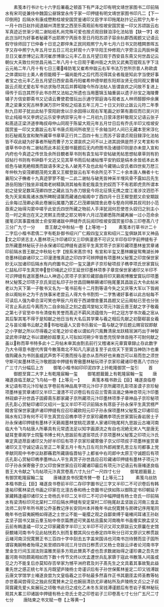 <!-- { "loadSidebar": true } -->
　　素笺本行书计七十六字后署羲之顿首下有严泽之印有明文靖世家图书二印前隔水有宋司徒兼侍中魏国公昼锦堂永传于家一印押缝有明文靖世家图书印凡二【下一印倒用】后隔水有康成懋勲桂坡安国赏鉴诸印又臣字半印拖尾赵抃记云熙宁九年十一月十四日赵抃阅道越州清思堂之西至乐斋观前有桂坡安国赏鉴一印又苏颂跋云右军真迹近世渐少观二谢帖纸札尚完殊可爱也按贞观目録洎淳化法帖皆【缺一字】收此岂当时为好事者秘藏不出耶熈宁丙辰冬至日丹阳苏颂子容余杭郡西阁题又记语云假守徐师回丁巳仲春十日览之郡倅朱正民同观熈宁九年七月六日书又防稽闗景晖五字又存中熈宁九年五月廿五日三司北轩观十六字华阳王仲修观六字旁注云丙辰仲夏旦日又崔彦博记云清河崔彦博唐公元丰乙丑五月望日观于西安县东斋又何世昌记云朝仪大夫致仕何世昌元祐二年八月十七日观于衢州衙之大防又武夷范镗观五字下注云元祐二年八月十有七日三衢峰防笔又崔希仲跋云右军书法万世所宗昔人称欧虞之体谓如壮士美人者但能精于一偏尚能传之后代而况得其全者哉是知此字当使好事者宝之也元丰乙丑五月望日西安县斋丹阳崔希仲德举题东阳郑汝贤无伐同观又曹辅跋云贞观尤爱右军书访求殆尽其后并葬昭陵今所存法帖人皆谓哀疚之问故不复进上得传于后岂其然乎此书亦然又法帖之所遗也当用墨锦玉轴重装以遗子孙宝之海陵曹辅子方信安郡斋书又记语云曹使君借玩出示通守郭庭诲与观者五人林师醇醇仲余廙肃之梁秉文宪古林季渊万宗叶常权之绍圣五年三月二十日又刘钦止跋云元符二年季秋九日郑子犹出此帖于荥阳尉舍以示余因得以观右军笔画之妙第有嘉叹而已吴兴刘钦止纯祖书又李炳记云乐安李炳崇寜元年十二月初九日荥泽思轩敬观又记语云张子和髙适正梁济道李晦叔母仲山同观于陈留大观元年五月廿日后有乔氏半印又桂坡安国赏鉴一印又文嘉跋云右军书唐贞观间所收至三千余轴当时人间已无藏本至宋淳化刻石秘阁及宣和聚所藏草书章草正行共二百四十有三而苏子容谓贞观目録淳化法帖皆不収此疑为好事者所秘而曹子方又谓哀疚之问不以上进其説俱是然子又考宣和书谱草书中亦有二谢帖而此本前无御书籖题后无内府图书及诸缝印则是亦未尝入宣和内府也今真迹之传世及余所目覩者草书则有袁生帖平安帖破羌帖思想帖章草则有豹奴帖行书则有书钟繇千文近又见其草书雨后帖诸帖惟平安豹奴是绢本余皆纸本此本纸色与破羌絶相类而跋语多宋之名人破羌不及也此帖今藏锡山安氏者四世矣万厯三年仲秋为安茂卿题茂苑文嘉又王穉登跋云右军书余所见不下二十余本唐人橅者十七襄阳父子橅者十九真迹寥寥不能一二此二谢帖与破羌皆神采半埋风骨不露如吕先生游岳阳独行独坐非城南老树精孰测其袖有青蛇哉袁生豹奴而下不有若即虎贲所谓本初之徒安足数耳茂卿四世之藏此当为赤刀银瓮今将北征慎无携之度江淮涉汶泗恐不免为天吴紫鳯诸水族所睥睨请箧而藏诸白榆阁中丁酉四月十日王穉登题又俞安期跋云余每过茂卿必索此卷展玩属餍乃罢乙巳茂卿捐馆舍此卷与壑舟同移其叔司封小范亟索之始得沟窦中嗟乎此安氏四世所藏之物前人手泽犹润何忍使苍头奴归之别主小范一时之索岂在天之灵黙主而使之耶又明年六月过茂卿悉陈所藏再展一过小范命余援笔识其事震维居士俞安期诸跋中押缝乔氏玩阅印桂坡安国赏鉴印各三印卷髙八寸三分广九寸一分
　　晋王献之中秋帖一卷【上等地一】
　　素笺本行草书计二十二字后小楷书君倩二字有乾卦御书绍兴广仁殿四玺又宣和绍兴二玺俱缺其半又神品文之印贤志主人墨林项元汴印诸印又三印俱漫漶不可识又半印存印字前押缝有子京所藏墨林秘玩子孙永保诸印后押缝有退宻平生真赏项子京家珍藏项墨林鉴赏章诸印前隔水晋王献之中秋帖七字【按系宋髙宗书】有宣和半玺又墨林嬾叟鸳鸯湖长神竒墨林砚癖诸印又二印漫漶惟真迹之印四字可辨押缝有项墨林父秘笈之印宫保世家妙无以加诸印后隔水有内府圗书之印一玺又蘧庐子京珍秘项叔子檇李项氏世家寳玩仁喆私印平生真赏申登印绳武之印王延世印墨林项季子章宫保世家诸印又半印不可识押缝有退宻墨林山人神逰心赏项子京家珍藏部曲将印天籁阁博雅堂寳玩印项墨林父秘笈之印项子京氏吴廷私印子孙世昌田畴畊耨诸印拖尾董其昌跋云大令此帖米老以为天下第一子敬书又名为一笔书前有十二月割等语今失之又庆等大军以下皆阙余以阁帖补之为千古快事米老尝云人得大令书割剪一二字售诸好事者以此古帖每不可读后人强为牵合深可笑也甲辰六月观于西湖僧舍董其昌题又记云阁帖已至也分张可言止系此后今离而为二自余始正之刻之戯鸿堂帖又项元汴跋云晋王献之字子敬羲之第七子官至中书令清俊有羙誉而髙迈不羁风流蕴借为一时之冠方学书次羲之宻从其后掣其笔不得于是知献之他日当有大名后其学果与羲之相后先献之初娶郗昙女羲之与昙论婚书云献之善书咄咄逼人又尝书乐毅论一篇与献之学后题云赐官奴即献之小字献之所以尽得羲之论笔之妙论者以谓如丹穴鳯舞清泉龙跃精宻渊巧出于神智梁武帝评献之书以谓絶妙超羣无人可拟如河朔少年皆悉充恱举体沓拖不可耐何献之虽以称而草书特多此十二月帖未审其由割去前行又稽诸米元章寳章録止存此数字乃大令得意书歴代传寳今散落南北不知凡几家适复至于此信天下至寳当神防汴也重值购藏永为书则虽威武声势不可畏而授与是亦从吾所好也来裔岂可以易而忽之须世守斯可矣墨林项元汴敬题跋中押缝有寄傲墨林秘玩项子京家珍藏诸印卷髙八寸四分广三寸六分幅后上方
　　御笔小楷书如印印泥四字上钤乾隆御赏一玺引
　　首
　　御题至寳二大字上有乾隆宸翰一玺
　　御笔题籖籖上有乾隆宸翰一玺
　　唐褚遂良临王献之飞鸟帖一卷【上等元一】
　　素笺本楷书款云【臣】褚遂良临卷末记语有项元汴珍秘五字卷前有神品鳯字项元汴印子京所藏项孔彰项圣谟子京珍秘项墨林鉴赏章诸印又半印二漫漶不可识卷后有应召兰雪斋沮溺之俦神竒项元汴印墨林砚癖子孙世昌子固彛斋东郡家藏子京所藏项元汴印墨林项季子章神品子京珍秘项氏孔彰心赏秘印诸印又绍兴一玺又半印不可识前隔水有荩臣子孙永保平生真赏楞严精舍官保世家蘧庐诸印押缝有应召珍藏欧阳元印子孙永保项墨林父秘笈之印诸印后隔水有幻浮有何不可平生真赏应召檇李项子京家珍藏檇李项氏世家寳玩香岩居士子孙永保诸印押缝有墨林子天籁阁墨林堂桃花源里人家诸印拖尾柯九思跋云古褚河南临大令飞鸟帖唐人所摹具有元常遗法足以知字画源流之有自也况絶无宋人气是唐无疑耳奎章阁学士院鍳书博士柯九思跋前有退宻项氏子京项墨林父秘笈之印项元汴氏审定真迹荩臣诸印又为好半印后有项子京家珍藏寄傲子京父印项叔子项墨林鉴赏章诸印又王守诚记语云至正二年夏五月十有九日左司贠外郎阙里孔思立左司都事上党李献同观中书参议赵郡蘓君所藏唐临晋帖于上都省中右司郎中太原王守诚题后有项氏孔彰心赏秘印檇李墨林山人平生真赏子孙世昌应召珍藏诸印押缝有墨林子项元汴印子孙永保寄傲子京父印宫保世家应召珍藏诸印最后有项元汴记语云有唐褚遂良临晋王大令献之飞鸟帖项元汴真赏卷髙六寸九分广一尺四寸七分
　　御笔题籖籖上有御赏乾隆宸翰二玺
　　唐褚遂良书倪寛传賛一卷【上等元二】
　　素笺乌丝防本楷书款云【臣】褚遂良书卷前半印二存印字圗书记三字又半印二不可识卷后有韩逢祐印蕉林梁氏书画之印家在北澶古泰和杨士竒圗书记侠如陈以御陈定书印朝延子家藏韩逢禧印诸印又士竒杨氏半印二又半印二不可识中幅押缝有杨士竒氏一印前隔水有梁清标印河北棠村二印后隔水押缝有安定棠村二印拖尾赵孟坚跋云河南三龛孟法师二刻早年所书房公乔圣教记序长安同州本并晚年书此倪寛賛与房碑记序用笔同晚年书也容夷婉畅如得道之士世尘不能一毫撄之观之自鄙束缚于毫楮间耳诸王孙赵孟坚子固书又跋云羣玉帖中帝京篇赝迹可笑盖枯且露矣河南晚年书虽痩实腴孟坚又云前有韩逢禧一印又之印家藏斋字半印三又半印不可识又邓文原跋云文原曩在史馆获覩褚河南书今见此帖恍若久别而复覩其风仪也泰定四年秋分日邓文原识又栁贯跋云褚河南汉倪寛賛正书三百四十字中刮去五字盖宋国讳也河南书岂待賛而显子固所谓容夷婉畅者殆得之矣至顺四年闰三月廿四日栁贯识又杨士竒跋云评者论河南书字里金生行间玉润法则温雅羙丽多方观此賛真不虚也吾求数嵗始得之谨珍袭之吾先世蓄河南书防颇蔺相如而下数十传节文终以优孟遭世兵乱家隳于宼此书散落人间虽或见之力不能复后亦莫知存否举家为憾平洲府君及刘子髙先生之文具着其事故覧此益重先世之感正统七年五月既望庐陵杨士竒谨识后有子孙世保蕉林鉴定二印又钱溥跋云唐文学馆学士褚遂良尝为文皇临羲之兰亭帖最多然喜作正书其磨厓孟师圣教等帖亦世着闻尝得见之独此倪寛賛未之见也婉丽清劲尤非诸帖所及庐陵杨文贞公之子叔简寳藏先爱乆矣展玩之顷敬书此归之成化乙未冬东吴钱溥谨题后有苍岩子蕉林秘玩观其大畧三印诸跋中押缝有杨士竒氏士竒之印苍岩子三印卷髙七寸七分广五尺二寸七分
　　唐陆柬之书文赋一卷【上等黄一】
